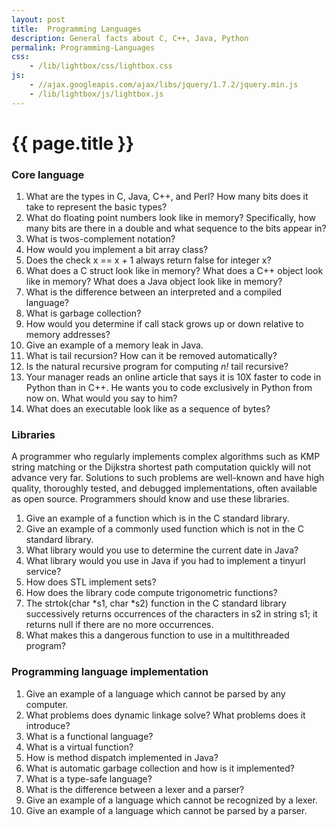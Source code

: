 ```yaml
---
layout: post
title:  Programming Languages
description: General facts about C, C++, Java, Python
permalink: Programming-Languages
css:
    - /lib/lightbox/css/lightbox.css
js:
    - //ajax.googleapis.com/ajax/libs/jquery/1.7.2/jquery.min.js
    - /lib/lightbox/js/lightbox.js
---
```


{{ page.title }}
================

<h3>Core language</h3>

<ol>
<li> What are the types in C, Java, C++, and Perl?  How many bits does it take
to represent the basic types?
<li> What do floating point numbers look like in
memory? Specifically, how many bits are there in a double and
what sequence to the bits appear in?
<li> What is twos-complement notation?
<li> How would you implement a bit array class?
<li> Does the check x == x + 1 always return false for integer x?
<li> What does a C struct look like in memory?  What does a C++
object look like in memory? What does a Java object look like in
memory?
<li> What is the difference between an interpreted and a compiled language?
<li> What is garbage collection?
<li> How would you determine if call stack grows up or down relative
to memory addresses?
<li> Give an example of a memory leak in Java.
<li> What is tail recursion? How can it be removed automatically?
<li> Is the natural recursive program for computing <i>n!</i> tail recursive?
<li> Your manager reads an online article that says it is 10X faster to code in Python than in C++. He wants you to code exclusively in Python from now on. What would you say to him?
<li> What does an executable look like as a sequence of bytes?
</ol>

<h3>Libraries</h3>

A programmer who regularly implements complex algorithms such as KMP
string matching or the Dijkstra shortest path computation quickly
will not advance very far. Solutions to such problems are well-known and have
high quality, thoroughly tested, and debugged implementations, often
available as open source. Programmers should know and use these libraries.

<ol>
<li>Give an example of a function which is in the C standard library.
<li>Give an example of a commonly used function which is not in the C standard library.
<li>What library would you use to determine the current date in Java?
<li>What library would you use in Java if you had to implement a tinyurl service?
<li>How does STL implement sets?
<li>How does the library code compute trigonometric functions?
<li>The strtok(char *s1, char *s2) function in the C standard library successively returns occurrences of the characters in s2 in string s1; it returns null if there are no more occurrences.  
<li>What makes this a dangerous function to use in a multithreaded program?
</ol>

<h3>Programming language implementation</h3>

<ol>
<li> Give an example of a language which cannot be parsed by any computer.
<li> What problems does dynamic linkage solve? What problems does it introduce?
<li> What is a functional language?
<li> What is a virtual function?
<li> How is method dispatch implemented in Java?
<li> What is automatic garbage collection and how is it implemented?
<li> What is a type-safe language?
<li> What is the difference between a lexer and a parser?
<li> Give an example of a language which cannot be recognized by a lexer.
<li> Give an example of a language which cannot be parsed by a parser.
</ol>
